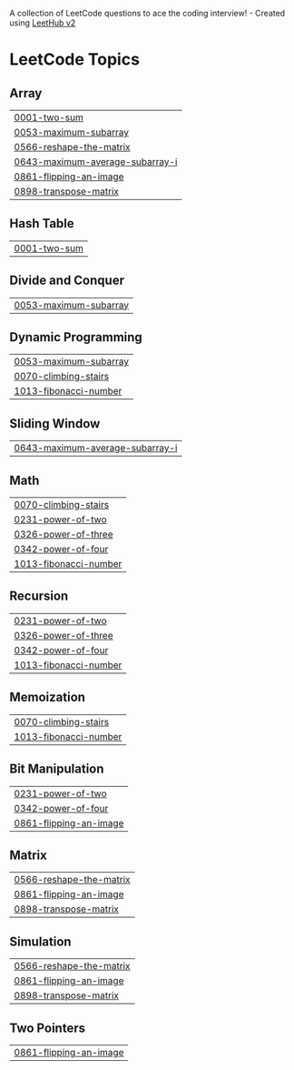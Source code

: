 A collection of LeetCode questions to ace the coding interview! - Created using [LeetHub v2](https://github.com/arunbhardwaj/LeetHub-2.0)
<!---LeetCode Topics Start-->
# LeetCode Topics
## Array
|  |
| ------- |
| [0001-two-sum](https://github.com/devisettytarunej/leetcode/tree/master/0001-two-sum) |
| [0053-maximum-subarray](https://github.com/devisettytarunej/leetcode/tree/master/0053-maximum-subarray) |
| [0566-reshape-the-matrix](https://github.com/devisettytarunej/leetcode/tree/master/0566-reshape-the-matrix) |
| [0643-maximum-average-subarray-i](https://github.com/devisettytarunej/leetcode/tree/master/0643-maximum-average-subarray-i) |
| [0861-flipping-an-image](https://github.com/devisettytarunej/leetcode/tree/master/0861-flipping-an-image) |
| [0898-transpose-matrix](https://github.com/devisettytarunej/leetcode/tree/master/0898-transpose-matrix) |
## Hash Table
|  |
| ------- |
| [0001-two-sum](https://github.com/devisettytarunej/leetcode/tree/master/0001-two-sum) |
## Divide and Conquer
|  |
| ------- |
| [0053-maximum-subarray](https://github.com/devisettytarunej/leetcode/tree/master/0053-maximum-subarray) |
## Dynamic Programming
|  |
| ------- |
| [0053-maximum-subarray](https://github.com/devisettytarunej/leetcode/tree/master/0053-maximum-subarray) |
| [0070-climbing-stairs](https://github.com/devisettytarunej/leetcode/tree/master/0070-climbing-stairs) |
| [1013-fibonacci-number](https://github.com/devisettytarunej/leetcode/tree/master/1013-fibonacci-number) |
## Sliding Window
|  |
| ------- |
| [0643-maximum-average-subarray-i](https://github.com/devisettytarunej/leetcode/tree/master/0643-maximum-average-subarray-i) |
## Math
|  |
| ------- |
| [0070-climbing-stairs](https://github.com/devisettytarunej/leetcode/tree/master/0070-climbing-stairs) |
| [0231-power-of-two](https://github.com/devisettytarunej/leetcode/tree/master/0231-power-of-two) |
| [0326-power-of-three](https://github.com/devisettytarunej/leetcode/tree/master/0326-power-of-three) |
| [0342-power-of-four](https://github.com/devisettytarunej/leetcode/tree/master/0342-power-of-four) |
| [1013-fibonacci-number](https://github.com/devisettytarunej/leetcode/tree/master/1013-fibonacci-number) |
## Recursion
|  |
| ------- |
| [0231-power-of-two](https://github.com/devisettytarunej/leetcode/tree/master/0231-power-of-two) |
| [0326-power-of-three](https://github.com/devisettytarunej/leetcode/tree/master/0326-power-of-three) |
| [0342-power-of-four](https://github.com/devisettytarunej/leetcode/tree/master/0342-power-of-four) |
| [1013-fibonacci-number](https://github.com/devisettytarunej/leetcode/tree/master/1013-fibonacci-number) |
## Memoization
|  |
| ------- |
| [0070-climbing-stairs](https://github.com/devisettytarunej/leetcode/tree/master/0070-climbing-stairs) |
| [1013-fibonacci-number](https://github.com/devisettytarunej/leetcode/tree/master/1013-fibonacci-number) |
## Bit Manipulation
|  |
| ------- |
| [0231-power-of-two](https://github.com/devisettytarunej/leetcode/tree/master/0231-power-of-two) |
| [0342-power-of-four](https://github.com/devisettytarunej/leetcode/tree/master/0342-power-of-four) |
| [0861-flipping-an-image](https://github.com/devisettytarunej/leetcode/tree/master/0861-flipping-an-image) |
## Matrix
|  |
| ------- |
| [0566-reshape-the-matrix](https://github.com/devisettytarunej/leetcode/tree/master/0566-reshape-the-matrix) |
| [0861-flipping-an-image](https://github.com/devisettytarunej/leetcode/tree/master/0861-flipping-an-image) |
| [0898-transpose-matrix](https://github.com/devisettytarunej/leetcode/tree/master/0898-transpose-matrix) |
## Simulation
|  |
| ------- |
| [0566-reshape-the-matrix](https://github.com/devisettytarunej/leetcode/tree/master/0566-reshape-the-matrix) |
| [0861-flipping-an-image](https://github.com/devisettytarunej/leetcode/tree/master/0861-flipping-an-image) |
| [0898-transpose-matrix](https://github.com/devisettytarunej/leetcode/tree/master/0898-transpose-matrix) |
## Two Pointers
|  |
| ------- |
| [0861-flipping-an-image](https://github.com/devisettytarunej/leetcode/tree/master/0861-flipping-an-image) |
<!---LeetCode Topics End-->